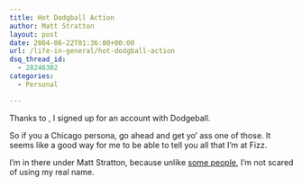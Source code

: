```yaml
---
title: Hot Dodgball Action
author: Matt Stratton
layout: post
date: 2004-06-22T01:36:00+00:00
url: /life-in-general/hot-dodgball-action
dsq_thread_id:
  - 28246302
categories:
  - Personal

---
```

Thanks to , I signed up for an account with Dodgeball.

So if you a Chicago persona, go ahead and get yo&#8217; ass one of those. It seems like a good way for me to be able to tell you all that I&#8217;m at Fizz.

I&#8217;m in there under Matt Stratton, because unlike [some people][1], I&#8217;m not scared of using my real name.

 [1]: https://www.livejournal.com/users/heavymetalsushi